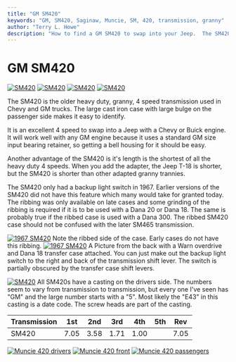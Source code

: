 ```yaml
---
title: "GM SM420"
keywords: "GM, SM420, Saginaw, Muncie, SM, 420, transmission, granny"
author: "Terry L. Howe"
description: "How to find a GM SM420 to swap into your Jeep.  The SM420 is a heavy duty, granny low, four speed manual transmission."
---
```

# GM SM420

[![SM420](../../../../img/transmission/updates/sm420/4201_.jpg)](../../../../img/transmission/updates/sm420/4201.jpg) [![SM420](../../../../img/transmission/updates/sm420/4202_.jpg)](../../../../img/transmission/updates/sm420/4202.jpg) [![SM420](../../../../img/transmission/updates/sm420/4204_.jpg)](../../../../img/transmission/updates/sm420/4204.jpg) [![SM420](../../../../img/transmission/updates/sm420/4205_.jpg)](../../../../img/transmission/updates/sm420/4205.jpg) 

The SM420 is the older heavy duty, granny, 4 speed transmission used in Chevy and GM trucks. The large cast iron case with large bulge on the passenger side makes it easy to identify.

It is an excellent 4 speed to swap into a Jeep with a Chevy or Buick engine. It will work well with any GM engine because it uses a standard GM size input bearing retainer, so getting a bell housing for it should be easy.

Another advantage of the SM420 is it's length is the shortest of all the heavy duty 4 speeds. When you add the adapter, the Jeep T-18 is shorter, but the SM420 is shorter than other adapted granny trannies.

The SM420 only had a backup light switch in 1967. Earlier versions of the SM420 did not have this feature which many would take for granted today. The ribbing was only available on late cases and some grinding of the ribbing is required if it is to be used with a Dana 20 or Dana 18. The same is probably true if the ribbed case is used with a Dana 300. The ribbed SM420 case should not be confused with the later SM465 transmission.

[![1967 SM420](../../../../img/transmission/updates/sm420/late420_.jpg)](../../../../img/transmission/updates/sm420/late420.jpg) Note the ribbed side of the case. Early cases do not have this ribbing. [![1967 SM420](../../../../img/transmission/updates/sm420/420-18od_.jpg)](../../../../img/transmission/updates/sm420/420-18od.jpg) A Picture from the back with a Warn overdrive and Dana 18 transfer case attached. You can just make out the backup light switch to the right and back of the transmission shift lever. The switch is partially obscured by the transfer case shift levers. 

[![SM420](../../../../img/transmission/updates/sm420/4203_.jpg)](../../../../img/transmission/updates/sm420/4203.jpg) All SM420s have a casting on the drivers side. The numbers seem to vary from transmission to transmission, but every one I've seen has "GM" and the large number starts with a "5". Most likely the "E43" in this casting is a date code. The screw heads are part of the casting.

| Transmission | 1st  | 2nd  | 3rd  | 4th  | 5th | Rev  |
|--------------|------|------|------|------|-----|------|
| SM420        | 7.05 | 3.58 | 1.71 | 1.00 |     | 7.05 |

[![Muncie 420 drivers](../../../../img/transmission/updates/sm420ds_.jpg)](../../../../img/transmission/updates/sm420ds.jpg) [![Muncie 420 front](../../../../img/transmission/updates/sm420f_.jpg)](../../../../img/transmission/updates/sm420f.jpg) [![Muncie 420 passengers](../../../../img/transmission/updates/sm420ps_.jpg)](../../../../img/transmission/updates/sm420ps.jpg)